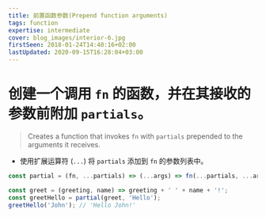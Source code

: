 ```yaml
---
title: 前置函数参数(Prepend function arguments)
tags: function
expertise: intermediate
cover: blog_images/interior-6.jpg
firstSeen: 2018-01-24T14:40:16+02:00
lastUpdated: 2020-09-15T16:28:04+03:00
---
```


# 创建一个调用 `fn` 的函数，并在其接收的参数前附加 `partials`。
> Creates a function that invokes `fn` with `partials` prepended to the arguments it receives.

- 使用扩展运算符 (`...`) 将 `partials` 添加到 `fn` 的参数列表中。

```js
const partial = (fn, ...partials) => (...args) => fn(...partials, ...args);
```

```js
const greet = (greeting, name) => greeting + ' ' + name + '!';
const greetHello = partial(greet, 'Hello');
greetHello('John'); // 'Hello John!'
```
